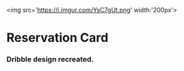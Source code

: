 <img src='https://i.imgur.com/YsC7gUt.png' width:'200px'>

# Reservation Card

### Dribble design recreated.
